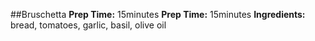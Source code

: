 ##Bruschetta
**Prep Time:** 15minutes
**Prep Time:** 15minutes
**Ingredients:** bread, tomatoes, garlic, basil, olive oil
